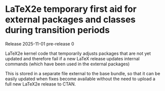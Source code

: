 # LaTeX2e temporary first aid for external packages and classes during transition periods

Release 2025-11-01 pre-release 0

LaTeX2e kernel code that temporarily adjusts packages that are not yet
updated and therefore fail if a new LaTeX release updates internal
commands (which have been used in the external packages)

This is stored in a separate file external to the base bundle, so that
it can be easily updated when fixes become available without the need
to upload a full new LaTeX2e release to CTAN.
